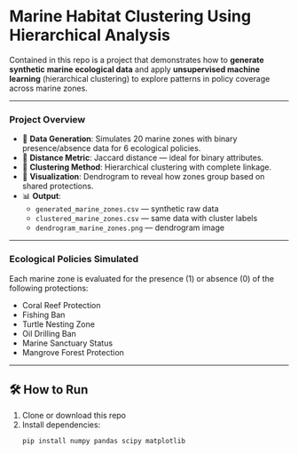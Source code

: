 # Marine Habitat Clustering Using Hierarchical Analysis

Contained in this repo is a project that demonstrates how to **generate synthetic marine ecological data** and apply **unsupervised machine learning** (hierarchical clustering) to explore patterns in policy coverage across marine zones.

---

### Project Overview

- 🔧 **Data Generation**: Simulates 20 marine zones with binary presence/absence data for 6 ecological policies.
- 🧠 **Distance Metric**: Jaccard distance — ideal for binary attributes.
- 🌳 **Clustering Method**: Hierarchical clustering with complete linkage.
- 🌿 **Visualization**: Dendrogram to reveal how zones group based on shared protections.
- 📊 **Output**:
  - `generated_marine_zones.csv` — synthetic raw data
  - `clustered_marine_zones.csv` — same data with cluster labels
  - `dendrogram_marine_zones.png` — dendrogram image
---

### Ecological Policies Simulated

Each marine zone is evaluated for the presence (1) or absence (0) of the following protections:
- Coral Reef Protection
- Fishing Ban
- Turtle Nesting Zone
- Oil Drilling Ban
- Marine Sanctuary Status
- Mangrove Forest Protection

---

## 🛠️ How to Run

1. Clone or download this repo
2. Install dependencies:
   ```bash
   pip install numpy pandas scipy matplotlib
